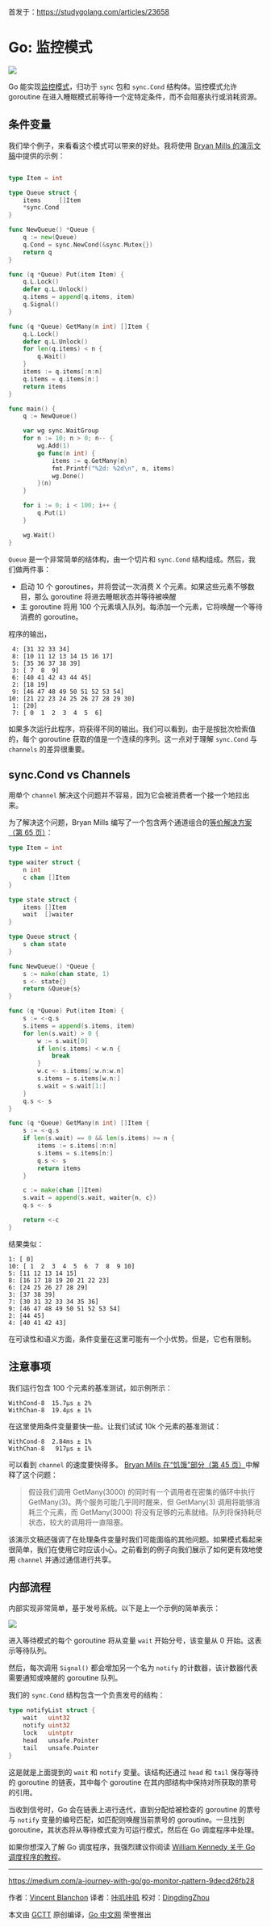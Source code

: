 首发于：https://studygolang.com/articles/23658

# Go: 监控模式

![](https://raw.githubusercontent.com/studygolang/gctt-images/master/go-monitor-pattern/1.png)

Go 能实现[监控模式](<https://en.wikipedia.org/wiki/Monitor_(synchronization)>)，归功于 `sync` 包和 `sync.Cond` 结构体。监控模式允许 goroutine 在进入睡眠模式前等待一个定特定条件，而不会阻塞执行或消耗资源。

## 条件变量

我们举个例子，来看看这个模式可以带来的好处。我将使用 [Bryan Mills 的演示文稿](https://drive.google.com/file/d/1nPdvhB0PutEJzdCq5ms6UI58dp50fcAN/view)中提供的示例：

```go

type Item = int

type Queue struct {
	items     []Item
	*sync.Cond
}

func NewQueue() *Queue {
	q := new(Queue)
	q.Cond = sync.NewCond(&sync.Mutex{})
	return q
}

func (q *Queue) Put(item Item) {
	q.L.Lock()
	defer q.L.Unlock()
	q.items = append(q.items, item)
	q.Signal()
}

func (q *Queue) GetMany(n int) []Item {
	q.L.Lock()
	defer q.L.Unlock()
	for len(q.items) < n {
		q.Wait()
	}
	items := q.items[:n:n]
	q.items = q.items[n:]
	return items
}

func main() {
	q := NewQueue()

	var wg sync.WaitGroup
	for n := 10; n > 0; n-- {
		wg.Add(1)
		go func(n int) {
			items := q.GetMany(n)
			fmt.Printf("%2d: %2d\n", n, items)
			wg.Done()
		}(n)
	}

	for i := 0; i < 100; i++ {
		q.Put(i)
	}

	wg.Wait()
}
```

`Queue` 是一个非常简单的结体构，由一个切片和 `sync.Cond` 结构组成。然后，我们做两件事：

-   启动 10 个 goroutines，并将尝试一次消费 X 个元素。如果这些元素不够数目，那么 goroutine 将进去睡眠状态并等待被唤醒
-   主 goroutine 将用 100 个元素填入队列。每添加一个元素，它将唤醒一个等待消费的 goroutine。

程序的输出，

```text
 4: [31 32 33 34]
 8: [10 11 12 13 14 15 16 17]
 5: [35 36 37 38 39]
 3: [ 7  8  9]
 6: [40 41 42 43 44 45]
 2: [18 19]
 9: [46 47 48 49 50 51 52 53 54]
10: [21 22 23 24 25 26 27 28 29 30]
 1: [20]
 7: [ 0  1  2  3  4  5  6]
```

如果多次运行此程序，将获得不同的输出。我们可以看到，由于是按批次检索值的，每个 goroutine 获取的值是一个连续的序列。这一点对于理解 `sync.Cond` 与 `channels` 的差异很重要。

## sync.Cond vs Channels

用单个 `channel` 解决这个问题并不容易，因为它会被消费者一个接一个地拉出来。

为了解决这个问题，Bryan Mills 编写了一个包含两个通道组合的[等价解决方案（第 65 页）](https://drive.google.com/file/d/1nPdvhB0PutEJzdCq5ms6UI58dp50fcAN/view)：

```go
type Item = int

type waiter struct {
	n int
	c chan []Item
}

type state struct {
	items []Item
	wait  []waiter
}

type Queue struct {
	s chan state
}

func NewQueue() *Queue {
	s := make(chan state, 1)
	s <- state{}
	return &Queue{s}
}

func (q *Queue) Put(item Item) {
	s := <-q.s
	s.items = append(s.items, item)
	for len(s.wait) > 0 {
		w := s.wait[0]
		if len(s.items) < w.n {
			break
		}
		w.c <- s.items[:w.n:w.n]
		s.items = s.items[w.n:]
		s.wait = s.wait[1:]
	}
	q.s <- s
}

func (q *Queue) GetMany(n int) []Item {
	s := <-q.s
	if len(s.wait) == 0 && len(s.items) >= n {
		items := s.items[:n:n]
		s.items = s.items[n:]
		q.s <- s
		return items
	}

	c := make(chan []Item)
	s.wait = append(s.wait, waiter{n, c})
	q.s <- s

	return <-c
}
```

结果类似：

```text
1: [ 0]
10: [ 1  2  3  4  5  6  7  8  9 10]
5: [11 12 13 14 15]
8: [16 17 18 19 20 21 22 23]
6: [24 25 26 27 28 29]
3: [37 38 39]
7: [30 31 32 33 34 35 36]
9: [46 47 48 49 50 51 52 53 54]
2: [44 45]
4: [40 41 42 43]
```

在可读性和语义方面，条件变量在这里可能有一个小优势。但是，它也有限制。

## 注意事项

我们运行包含 100 个元素的基准测试，如示例所示：

```text
WithCond-8  15.7µs ± 2%
WithChan-8  19.4µs ± 1%
```

在这里使用条件变量要快一些。让我们试试 10k 个元素的基准测试：

```text
WithCond-8  2.84ms ± 1%
WithChan-8   917µs ± 1%
```

可以看到 `channel` 的速度要快得多。 [Bryan Mills 在“饥饿”部分（第 45 页）](https://drive.google.com/file/d/1nPdvhB0PutEJzdCq5ms6UI58dp50fcAN/view)中解释了这个问题：

> 假设我们调用 GetMany(3000) 的同时有一个调用者在密集的循环中执行 GetMany(3)。两个服务可能几乎同时醒来，但 GetMany(3) 调用将能够消耗三个元素，而 GetMany(3000) 将没有足够的元素就绪。队列将保持耗尽状态，较大的调用将一直阻塞。

该演示文稿还强调了在处理条件变量时我们可能面临的其他问题。如果模式看起来很简单，我们在使用它时应该小心。之前看到的例子向我们展示了如何更有效地使用 `channel` 并通过通信进行共享。

## 内部流程

内部实现非常简单，基于发号系统。以下是上一个示例的简单表示：

![](https://raw.githubusercontent.com/studygolang/gctt-images/master/go-monitor-pattern/2.png)

进入等待模式的每个 goroutine 将从变量 `wait` 开始分号，该变量从 0 开始。这表示等待队列。

然后，每次调用 `Signal()` 都会增加另一个名为 `notify` 的计数器，该计数器代表需要通知或唤醒的 goroutine 队列。

我们的 `sync.Cond` 结构包含一个负责发号的结构：

```go
type notifyList struct {
	wait   uint32
	notify uint32
	lock   uintptr
	head   unsafe.Pointer
	tail   unsafe.Pointer
}
```

这是就是上面提到的 `wait` 和 `notify` 变量。该结构还通过 `head` 和 `tail` 保存等待的 goroutine 的链表，其中每个 goroutine 在其内部结构中保持对所获取的票号的引用。

当收到信号时，Go 会在链表上进行迭代，直到分配给被检查的 goroutine 的票号与 `notify` 变量的编号匹配，如匹配则唤醒当前票号的 goroutine。一旦找到 goroutine，其状态将从等待模式变为可运行模式，然后在 Go 调度程序中处理。

如果你想深入了解 Go 调度程序，我强烈建议你阅读 [William Kennedy 关于 Go 调度程序的教程](https://www.ardanlabs.com/blog/2018/08/scheduling-in-go-part1.html)。

---

https://medium.com/a-journey-with-go/go-monitor-pattern-9decd26fb28

作者：[Vincent Blanchon](https://medium.com/@blanchon.vincent)
译者：[咔叽咔叽](https://github.com/watermelo)
校对：[DingdingZhou](https://github.com/DingdingZhou)

本文由 [GCTT](https://github.com/studygolang/GCTT) 原创编译，[Go 中文网](https://studygolang.com/) 荣誉推出
